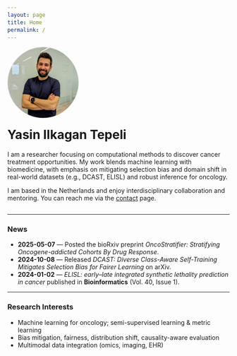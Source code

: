 ```yaml
---
layout: page
title: Home
permalink: /
---
```


<div style="display:flex; gap:1.25rem; align-items:flex-start; flex-wrap:wrap;">
  <img src="/assets/img/profile.jpg" alt="Profile photo" style="width:160px; height:160px; object-fit:cover; border-radius:50%; border:1px solid #ddd;">
  <div>
    <h1 style="margin-top:0;">Yasin Ilkagan Tepeli</h1>
    <p>
      I am a researcher focusing on computational methods to discover cancer treatment opportunities.
      My work blends machine learning with biomedicine, with emphasis on mitigating selection bias and domain shift in real-world datasets (e.g., DCAST, ELISL) and robust inference for oncology.
    </p>
    <p>
      I am based in the Netherlands and enjoy interdisciplinary collaboration and mentoring.
      You can reach me via the <a href="/contact/">contact</a> page.
    </p>
  </div>
</div>

<hr/>

### News
<!--- **2025-05-08** — Withdrew the bioRxiv preprint *OncoStratifier: Stratifying Oncogene-addicted Cohorts By Drug Response*.  -->
- **2025-05-07** — Posted the bioRxiv preprint *OncoStratifier: Stratifying Oncogene-addicted Cohorts By Drug Response*.  
- **2024-10-08** — Released *DCAST: Diverse Class-Aware Self-Training Mitigates Selection Bias for Fairer Learning* on arXiv.  
- **2024-01-02** — *ELISL: early–late integrated synthetic lethality prediction in cancer* published in **Bioinformatics** (Vol. 40, Issue 1).

<hr/>

### Research Interests
- Machine learning for oncology; semi-supervised learning & metric learning  
- Bias mitigation, fairness, distribution shift, causality-aware evaluation  
- Multimodal data integration (omics, imaging, EHR)
